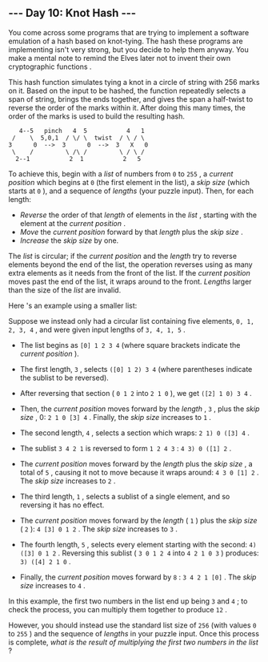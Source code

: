 ##  \--- Day 10: Knot Hash ---

You come across some programs that are trying to implement a software
emulation of a hash based on knot-tying. The hash these programs are
implementing isn't very strong, but you decide to help them anyway. You make a
mental note to remind the Elves later not to  invent their own cryptographic
functions  .

This hash function simulates tying a knot in a circle of string with 256 marks
on it. Based on the input to be hashed, the function repeatedly selects a span
of string, brings the ends together, and gives the span a half-twist to
reverse the order of the marks within it. After doing this many times, the
order of the marks is used to build the resulting hash.




       4--5   pinch   4  5           4   1
     /    \  5,0,1  / \/ \  twist  / \ / \
    3      0  -->  3      0  -->  3   X   0
     \    /         \ /\ /         \ / \ /
      2--1           2  1           2   5



To achieve this, begin with a _list_ of numbers from ` 0 ` to ` 255 ` , a
_current position_ which begins at ` 0 ` (the first element in the list), a
_skip size_ (which starts at ` 0 ` ), and a sequence of _lengths_ (your puzzle
input). Then, for each length:

  * _Reverse_ the order of that _length_ of elements in the _list_ , starting with the element at the _current position_ .
  * _Move_ the _current position_ forward by that _length_ plus the _skip size_ .
  * _Increase_ the _skip size_ by one.

The _list_ is circular; if the _current position_ and the _length_ try to
reverse elements beyond the end of the list, the operation reverses using as
many extra elements as it needs from the front of the list. If the _current
position_ moves past the end of the list, it wraps around to the front.
_Lengths_ larger than the size of the _list_ are invalid.

Here 's an example using a smaller list:

Suppose we instead only had a circular list containing five elements, ` 0, 1,
2, 3, 4 ` , and were given input lengths of ` 3, 4, 1, 5 ` .

  * The list begins as ` [0] 1 2 3 4 ` (where square brackets indicate the _current position_ ).
  * The first length, ` 3 ` , selects ` ([0] 1 2) 3 4 ` (where parentheses indicate the sublist to be reversed).
  * After reversing that section ( ` 0 1 2 ` into ` 2 1 0 ` ), we get
    ` ([2] 1 0) 3 4 ` .
  * Then, the _current position_ moves forward by the _length_ , ` 3 `
    , plus the _skip size_ , 0: ` 2 1 0 [3] 4 ` . Finally, the _skip
    size_ increases to ` 1 ` .

  * The second length, ` 4 ` , selects a section which wraps: ` 2 1) 0
    ([3] 4 ` .
  * The sublist ` 3 4 2 1 ` is reversed to form ` 1 2 4 3 ` : ` 4 3) 0
    ([1] 2 ` .
  * The _current position_ moves forward by the _length_ plus the
    _skip size_ , a total of ` 5 ` , causing it not to move because it
    wraps around: ` 4 3 0 [1] 2 ` . The _skip size_ increases to ` 2 `
    .

  * The third length, ` 1 ` , selects a sublist of a single element,
    and so reversing it has no effect.
  * The _current position_ moves forward by the _length_ ( ` 1 ` ) plus the _skip size_ ( ` 2 ` ): ` 4 [3] 0 1 2 ` . The _skip size_ increases to ` 3 ` .

  * The fourth length, ` 5 ` , selects every element starting with the second: ` 4) ([3] 0 1 2 ` . Reversing this sublist ( ` 3 0 1 2 4 ` into ` 4 2 1 0 3 ` ) produces: ` 3) ([4] 2 1 0 ` .
  * Finally, the _current position_ moves forward by ` 8 ` : ` 3 4 2 1 [0] ` . The _skip size_ increases to ` 4 ` .

In this example, the first two numbers in the list end up being ` 3 ` and ` 4
` ; to check the process, you can multiply them together to produce ` 12 ` .

However, you should instead use the standard list size of ` 256 ` (with values
` 0 ` to ` 255 ` ) and the sequence of _lengths_ in your puzzle input. Once
this process is complete, _what is the result of multiplying the first two
numbers in the list_ ?

